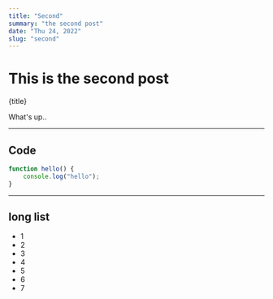 ```yaml
---
title: "Second"
summary: "the second post"
date: "Thu 24, 2022"
slug: "second"
---
```


# This is the second post

{title}

What's up..

---

## Code

```js
function hello() {
	console.log("hello");
}
```

---

## long list

- 1
- 2
- 3
- 4
- 5
- 6
- 7
